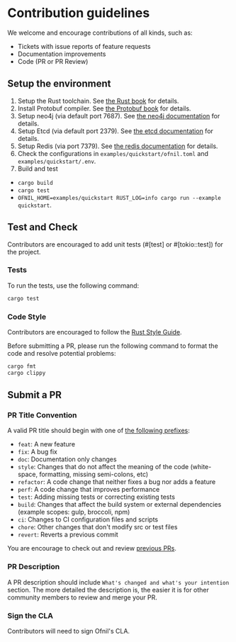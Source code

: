 # Contribution guidelines

We welcome and encourage contributions of all kinds, such as:

- Tickets with issue reports of feature requests
- Documentation improvements
- Code (PR or PR Review)

## Setup the environment

1. Setup the Rust toolchain. See [the Rust book](https://doc.rust-lang.org/book/ch01-01-installation.html) for details.
2. Install Protobuf compiler. See [the Protobuf book](https://developers.google.com/protocol-buffers/docs/downloads) for details.
3. Setup neo4j (via default port 7687). See [the neo4j documentation](https://neo4j.com/docs/operations-manual/current/installation/) for details.
4. Setup Etcd (via default port 2379). See [the etcd documentation](https://etcd.io/docs/latest/install/) for details.
5. Setup Redis (via port 7379). See [the redis documentation](https://redis.io/docs/getting-started/) for details.
6. Check the configurations in `examples/quickstart/ofnil.toml` and `examples/quickstart/.env`.
7. Build and test

- `cargo build`
- `cargo test`
- `OFNIL_HOME=examples/quickstart RUST_LOG=info cargo run --example quickstart`.

## Test and Check

Contributors are encouraged to add unit tests (#[test] or #[tokio::test]) for the project.

### Tests

To run the tests, use the following command:

```bash
cargo test
```

### Code Style

Contributors are encouraged to follow the [Rust Style Guide](https://doc.rust-lang.org/1.0.0/style/README.html).

Before submitting a PR, please run the following command to format the code and resolve potential problems:

```bash
cargo fmt
cargo clippy
```

## Submit a PR

### PR Title Convention

A valid PR title should begin with one of [the following prefixes](https://github.com/commitizen/conventional-commit-types/blob/master/index.json):

- `feat`: A new feature
- `fix`: A bug fix
- `doc`: Documentation only changes
- `style`: Changes that do not affect the meaning of the code (white-space, formatting, missing semi-colons, etc)
- `refactor`: A code change that neither fixes a bug nor adds a feature
- `perf`: A code change that improves performance
- `test`: Adding missing tests or correcting existing tests
- `build`: Changes that affect the build system or external dependencies (example scopes: gulp, broccoli, npm)
- `ci`: Changes to CI configuration files and scripts
- `chore`: Other changes that don't modify src or test files
- `revert`: Reverts a previous commit

You are encourage to check out and review [previous PRs](https://github.com/ofnil/ofnil/pulls).

### PR Description

A PR description should include `What's changed and what's your intention` section. The more detailed the description is, the easier it is for other community members to review and merge your PR.

### Sign the CLA

Contributors will need to sign Ofnil's CLA.
